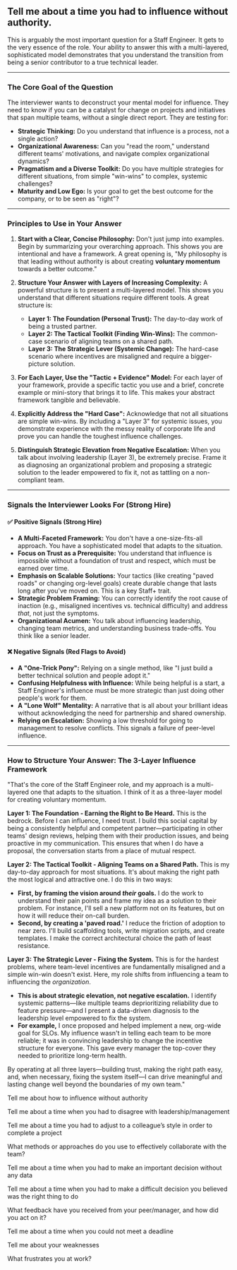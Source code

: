 ## Tell me about a time you had to influence without authority.

This is arguably the most important question for a Staff Engineer. It gets to the very essence of the role. Your ability to answer this with a multi-layered, sophisticated model demonstrates that you understand the transition from being a senior contributor to a true technical leader.

---

### The Core Goal of the Question

The interviewer wants to deconstruct your mental model for influence. They need to know if you can be a catalyst for change on projects and initiatives that span multiple teams, without a single direct report. They are testing for:

- **Strategic Thinking:** Do you understand that influence is a process, not a single action?
- **Organizational Awareness:** Can you "read the room," understand different teams' motivations, and navigate complex organizational dynamics?
- **Pragmatism and a Diverse Toolkit:** Do you have multiple strategies for different situations, from simple "win-wins" to complex, systemic challenges?
- **Maturity and Low Ego:** Is your goal to get the best outcome for the company, or to be seen as "right"?

---

### Principles to Use in Your Answer

1.  **Start with a Clear, Concise Philosophy:** Don't just jump into examples. Begin by summarizing your overarching approach. This shows you are intentional and have a framework. A great opening is, "My philosophy is that leading without authority is about creating **voluntary momentum** towards a better outcome."

2.  **Structure Your Answer with Layers of Increasing Complexity:** A powerful structure is to present a multi-layered model. This shows you understand that different situations require different tools. A great structure is:

    - **Layer 1: The Foundation (Personal Trust):** The day-to-day work of being a trusted partner.
    - **Layer 2: The Tactical Toolkit (Finding Win-Wins):** The common-case scenario of aligning teams on a shared path.
    - **Layer 3: The Strategic Lever (Systemic Change):** The hard-case scenario where incentives are misaligned and require a bigger-picture solution.

3.  **For Each Layer, Use the "Tactic + Evidence" Model:** For each layer of your framework, provide a specific tactic you use and a brief, concrete example or mini-story that brings it to life. This makes your abstract framework tangible and believable.

4.  **Explicitly Address the "Hard Case":** Acknowledge that not all situations are simple win-wins. By including a "Layer 3" for systemic issues, you demonstrate experience with the messy reality of corporate life and prove you can handle the toughest influence challenges.

5.  **Distinguish Strategic Elevation from Negative Escalation:** When you talk about involving leadership (Layer 3), be extremely precise. Frame it as diagnosing an organizational problem and proposing a strategic solution to the leader empowered to fix it, not as tattling on a non-compliant team.

---

### Signals the Interviewer Looks For (Strong Hire)

#### ✅ Positive Signals (Strong Hire)

- **A Multi-Faceted Framework:** You don't have a one-size-fits-all approach. You have a sophisticated model that adapts to the situation.
- **Focus on Trust as a Prerequisite:** You understand that influence is impossible without a foundation of trust and respect, which must be earned over time.
- **Emphasis on Scalable Solutions:** Your tactics (like creating "paved roads" or changing org-level goals) create durable change that lasts long after you've moved on. This is a key Staff+ trait.
- **Strategic Problem Framing:** You can correctly identify the root cause of inaction (e.g., misaligned incentives vs. technical difficulty) and address _that_, not just the symptoms.
- **Organizational Acumen:** You talk about influencing leadership, changing team metrics, and understanding business trade-offs. You think like a senior leader.

#### ❌ Negative Signals (Red Flags to Avoid)

- **A "One-Trick Pony":** Relying on a single method, like "I just build a better technical solution and people adopt it."
- **Confusing Helpfulness with Influence:** While being helpful is a start, a Staff Engineer's influence must be more strategic than just doing other people's work for them.
- **A "Lone Wolf" Mentality:** A narrative that is all about your brilliant ideas without acknowledging the need for partnership and shared ownership.
- **Relying on Escalation:** Showing a low threshold for going to management to resolve conflicts. This signals a failure of peer-level influence.

---

### How to Structure Your Answer: The 3-Layer Influence Framework

"That's the core of the Staff Engineer role, and my approach is a multi-layered one that adapts to the situation. I think of it as a three-layer model for creating voluntary momentum.

**Layer 1: The Foundation - Earning the Right to Be Heard.**
This is the bedrock. Before I can influence, I need trust. I build this social capital by being a consistently helpful and competent partner—participating in other teams' design reviews, helping them with their production issues, and being proactive in my communication. This ensures that when I do have a proposal, the conversation starts from a place of mutual respect.

**Layer 2: The Tactical Toolkit - Aligning Teams on a Shared Path.**
This is my day-to-day approach for most situations. It's about making the right path the most logical and attractive one. I do this in two ways:

- **First, by framing the vision around _their_ goals.** I do the work to understand their pain points and frame my idea as a solution to their problem. For instance, I'll sell a new platform not on its features, but on how it will reduce their on-call burden.
- **Second, by creating a 'paved road.'** I reduce the friction of adoption to near zero. I'll build scaffolding tools, write migration scripts, and create templates. I make the correct architectural choice the path of least resistance.

**Layer 3: The Strategic Lever - Fixing the System.**
This is for the hardest problems, where team-level incentives are fundamentally misaligned and a simple win-win doesn't exist. Here, my role shifts from influencing a team to influencing the _organization_.

- **This is about strategic elevation, not negative escalation.** I identify systemic patterns—like multiple teams deprioritizing reliability due to feature pressure—and I present a data-driven diagnosis to the leadership level empowered to fix the system.
- **For example,** I once proposed and helped implement a new, org-wide goal for SLOs. My influence wasn't in telling each team to be more reliable; it was in convincing leadership to change the incentive structure for everyone. This gave every manager the top-cover they needed to prioritize long-term health.

By operating at all three layers—building trust, making the right path easy, and, when necessary, fixing the system itself—I can drive meaningful and lasting change well beyond the boundaries of my own team."

Tell me about how to influence without authority

Tell me about a time when you had to disagree with leadership/management

Tell me about a time you had to adjust to a colleague’s style in order to complete a project

What methods or approaches do you use to effectively collaborate with the team?

Tell me about a time when you had to make an important decision without any data

Tell me about a time when you had to make a difficult decision you believed was the right thing to do

What feedback have you received from your peer/manager, and how did you act on it?

Tell me about a time when you could not meet a deadline

Tell me about your weaknesses

What frustrates you at work?
